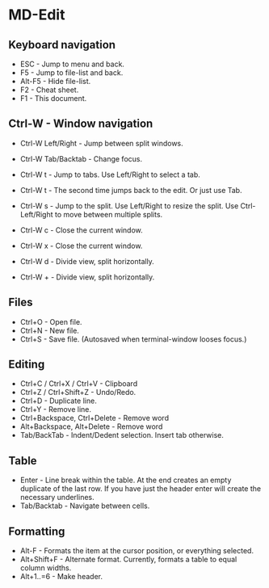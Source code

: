 # MD-Edit

## Keyboard navigation

* ESC - Jump to menu and back.
* F5 - Jump to file-list and back.
* Alt-F5 - Hide file-list.
* F2 - Cheat sheet.
* F1 - This document.

## Ctrl-W - Window navigation

* Ctrl-W Left/Right - Jump between split windows.
* Ctrl-W Tab/Backtab - Change focus.

* Ctrl-W t - Jump to tabs. Use Left/Right to select a tab.
* Ctrl-W t - The second time jumps back to the edit. Or just use Tab.

* Ctrl-W s - Jump to the split. Use Left/Right to resize the split.
  Use Ctrl-Left/Right to move between multiple splits.

* Ctrl-W c - Close the current window.
* Ctrl-W x - Close the current window.

* Ctrl-W d - Divide view, split horizontally.
* Ctrl-W + - Divide view, split horizontally.

## Files

* Ctrl+O - Open file.
* Ctrl+N - New file.
* Ctrl+S - Save file. (Autosaved when terminal-window looses focus.)

## Editing

* Ctrl+C / Ctrl+X / Ctrl+V - Clipboard
* Ctrl+Z / Ctrl+Shift+Z - Undo/Redo.
* Ctrl+D - Duplicate line.
* Ctrl+Y - Remove line.
* Ctrl+Backspace, Ctrl+Delete - Remove word
* Alt+Backspace, Alt+Delete - Remove word
* Tab/BackTab - Indent/Dedent selection. Insert tab otherwise.

## Table

* Enter - Line break within the table. At the end creates an empty
  duplicate of the last row. If you have just the header enter will
  create the necessary underlines.
* Tab/Backtab - Navigate between cells.  


## Formatting

* Alt-F - Formats the item at the cursor position, or everything
  selected.
* Alt+Shift+F - Alternate format. Currently, formats a table to
  equal column widths.
* Alt+1..=6 - Make header.

